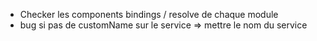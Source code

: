 - Checker les components bindings / resolve de chaque module
- bug si pas de customName sur le service => mettre le nom du service
